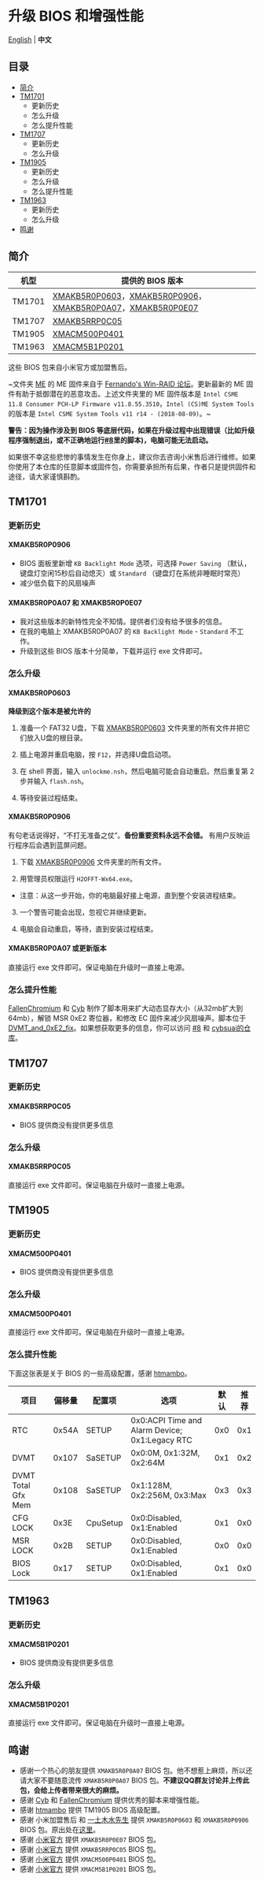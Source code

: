 # 升级 BIOS 和增强性能

[English](README.md) | **中文**

## 目录

- [简介](#简介)
- [TM1701](#tm1701)
  - 更新历史
  - 怎么升级
  - 怎么提升性能
- [TM1707](#tm1707)
  - 更新历史
  - 怎么升级
- [TM1905](#tm1905)
  - 更新历史
  - 怎么升级
  - 怎么提升性能
- [TM1963](#tm1963)
  - 更新历史
  - 怎么升级
- [鸣谢](#鸣谢)


## 简介

| 机型 | 提供的 BIOS 版本 |
| ------ | ---------- |
| TM1701 | [XMAKB5R0P0603](TM1701/XMAKB5R0P0603)，[XMAKB5R0P0906](TM1701/XMAKB5R0P0906)，[XMAKB5R0P0A07](TM1701/XMAKB5R0P0A07.exe)，[XMAKB5R0P0E07](TM1701/XMAKB5R0P0E07.exe) |
| TM1707 | [XMAKB5RRP0C05](TM1707/XMAKB5RRP0C05.exe) |
| TM1905 | [XMACM500P0401](TM1905/XMACM500P0401.exe) |
| TM1963 | [XMACM5B1P0201](TM1963/XMACM5B1P0201.exe) |

这些 BIOS 包来自小米官方或加盟售后。

~文件夹 [ME](ME) 的 ME 固件来自于 [Fernando's Win-RAID 论坛](https://www.win-raid.com/t596f39-Intel-Management-Engine-Drivers-Firmware-amp-System-Tools.html)。更新最新的 ME 固件有助于抵御潜在的恶意攻击。上述文件夹里的 ME 固件版本是 `Intel CSME 11.8 Consumer PCH-LP Firmware v11.8.55.3510`，`Intel (CS)ME System Tools` 的版本是 `Intel CSME System Tools v11 r14 - (2018-08-09)`。~

**警告：因为操作涉及到 BIOS 等底层代码，如果在升级过程中出现错误（比如升级程序强制退出，或不正确地运行[#8](https://github.com/stevezhengshiqi/XiaoMi-Pro/issues/8)里的脚本)，电脑可能无法启动。**

如果很不幸这些悲惨的事情发生在你身上，建议你去咨询小米售后进行维修。如果你使用了本仓库的任意脚本或固件包，你需要承担所有后果，作者只是提供固件和途径，请大家谨慎斟酌。


## TM1701

### 更新历史

#### XMAKB5R0P0906

- BIOS 面板里新增 `KB Backlight Mode` 选项，可选择 `Power Saving` （默认，键盘灯空闲15秒后自动熄灭）或 `Standard` （键盘灯在系统非睡眠时常亮）
- 减少低负载下的风扇噪声

#### XMAKB5R0P0A07 和 XMAKB5R0P0E07

- 我对这些版本的新特性完全不知情。提供者们没有给予很多的信息。
- 在我的电脑上 XMAKB5R0P0A07 的 `KB Backlight Mode` - `Standard` 不工作。
- 升级到这些 BIOS 版本十分简单，下载并运行 exe 文件即可。


### 怎么升级

#### XMAKB5R0P0603

**降级到这个版本是被允许的**

1. 准备一个 FAT32 U盘，下载 [XMAKB5R0P0603](TM1701/XMAKB5R0P0603) 文件夹里的所有文件并把它们放入U盘的根目录。

2. 插上电源并重启电脑，按 `F12`，并选择U盘启动项。

3. 在 shell 界面，输入 `unlockme.nsh`，然后电脑可能会自动重启。然后重复第 2 步并输入 `flash.nsh`。

4. 等待安装过程结束。

#### XMAKB5R0P0906

有句老话说得好，“不打无准备之仗”。**备份重要资料永远不会错。** 有用户反映运行程序后会遇到蓝屏问题。

1. 下载 [XMAKB5R0P0906](TM1701/XMAKB5R0P0906) 文件夹里的所有文件。

2. 用管理员权限运行 `H2OFFT-Wx64.exe`。
  - 注意：从这一步开始，你的电脑最好接上电源，直到整个安装进程结束。

3. 一个警告可能会出现，忽视它并继续更新。

4. 电脑会自动重启，等待，直到安装过程结束。

#### XMAKB5R0P0A07 或更新版本

直接运行 exe 文件即可。保证电脑在升级时一直接上电源。


### 怎么提升性能

[FallenChromium](https://github.com/FallenChromium) 和 [Cyb](http://4pda.ru/forum/index.php?showuser=914121) 制作了脚本用来扩大动态显存大小（从32mb扩大到64mb），解锁 MSR 0xE2 寄位器，和修改 EC 固件来减少风扇噪声。脚本位于 [DVMT_and_0xE2_fix](TM1701/DVMT_and_0xE2_fix)。如果想获取更多的信息，你可以访问 [#8](https://github.com/stevezhengshiqi/XiaoMi-Pro/issues/8) 和 [cybsuai的仓库](https://github.com/cybsuai/Mi-Notebook-Pro-tweaks)。


## TM1707

### 更新历史

#### XMAKB5RRP0C05

- BIOS 提供商没有提供更多信息


### 怎么升级

#### XMAKB5RRP0C05

直接运行 exe 文件即可。保证电脑在升级时一直接上电源。


## TM1905

### 更新历史

#### XMACM500P0401

- BIOS 提供商没有提供更多信息


### 怎么升级

#### XMACM500P0401

直接运行 exe 文件即可。保证电脑在升级时一直接上电源。


### 怎么提升性能

下面这张表是关于 BIOS 的一些高级配置，感谢 [htmambo](https://github.com/htmambo)。

| 项目 | 偏移量 | 配置项 | 选项 | 默认 | 推荐 |
| ----- | ----- | ----- | ----- | ----- | ----- |
| RTC | 0x54A | SETUP | 0x0:ACPI Time and Alarm Device; 0x1:Legacy RTC | 0x0 | 0x1 |
| DVMT | 0x107 | SaSETUP | 0x0:0M, 0x1:32M, 0x2:64M | 0x1 | 0x2 |
| DVMT Total Gfx Mem | 0x108 | SaSETUP | 0x1:128M, 0x2:256M, 0x3:Max | 0x3 | 0x3 |
| CFG LOCK | 0x3E | CpuSetup | 0x0:Disabled, 0x1:Enabled | 0x1 | 0x0 |
| MSR LOCK | 0x2B | SETUP | 0x0:Disabled, 0x1:Enabled | 0x0 | 0x0 |
| BIOS Lock | 0x17 | SETUP | 0x0:Disabled, 0x1:Enabled | 0x1| 0x0 |


## TM1963

### 更新历史

#### XMACM5B1P0201

- BIOS 提供商没有提供更多信息


### 怎么升级

#### XMACM5B1P0201

直接运行 exe 文件即可。保证电脑在升级时一直接上电源。


## 鸣谢

- 感谢一个热心的朋友提供 `XMAKB5R0P0A07` BIOS 包。他不想惹上麻烦，所以还请大家不要随意流传 `XMAKB5R0P0A07` BIOS 包。**不建议QQ群友讨论并上传此包，会给上传者带来很大的麻烦。**
- 感谢 [Cyb](http://4pda.ru/forum/index.php?showuser=914121) 和 [FallenChromium](https://github.com/FallenChromium) 提供优秀的脚本来增强性能。
- 感谢 [htmambo](https://github.com/htmambo) 提供 TM1905 BIOS 高级配置。
- 感谢 小米加盟售后 和 [一土木水先生](http://bbs.xiaomi.cn/u-detail-1242799508) 提供 `XMAKB5R0P0603` 和 `XMAKB5R0P0906` BIOS 包。原出处在[这里](http://bbs.xiaomi.cn/t-36660609-1)。
- 感谢 [小米官方](https://www.mi.com/service/bijiben/drivers/15) 提供 `XMAKB5R0P0E07` BIOS 包。
- 感谢 [小米官方](https://www.mi.com/service/bijiben/drivers/15-game-gtx) 提供 `XMAKB5RRP0C05` BIOS 包。
- 感谢 [小米官方](https://www.mi.com/service/bijiben/drivers/A10) 提供 `XMACM500P0401` BIOS 包。
- 感谢 [小米官方](https://www.mi.com/service/bijiben/drivers/A10G5) 提供 `XMACM5B1P0201` BIOS 包。

